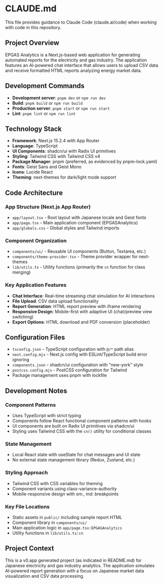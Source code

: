 # CLAUDE.md

This file provides guidance to Claude Code (claude.ai/code) when working with code in this repository.

## Project Overview

EPGAS Analytics is a Next.js-based web application for generating automated reports for the electricity and gas industry. The application features an AI-powered chat interface that allows users to upload CSV data and receive formatted HTML reports analyzing energy market data.

## Development Commands

- **Development server**: `pnpm dev` or `npm run dev`
- **Build**: `pnpm build` or `npm run build`
- **Production server**: `pnpm start` or `npm run start`
- **Lint**: `pnpm lint` or `npm run lint`

## Technology Stack

- **Framework**: Next.js 15.2.4 with App Router
- **Language**: TypeScript
- **UI Components**: shadcn/ui with Radix UI primitives
- **Styling**: Tailwind CSS with Tailwind CSS v4
- **Package Manager**: pnpm (preferred, as evidenced by pnpm-lock.yaml)
- **Fonts**: Geist Sans and Geist Mono
- **Icons**: Lucide React
- **Theming**: next-themes for dark/light mode support

## Code Architecture

### App Structure (Next.js App Router)
- `app/layout.tsx` - Root layout with Japanese locale and Geist fonts
- `app/page.tsx` - Main application component (EPGASAnalytics)
- `app/globals.css` - Global styles and Tailwind imports

### Component Organization
- `components/ui/` - Reusable UI components (Button, Textarea, etc.)
- `components/theme-provider.tsx` - Theme provider wrapper for next-themes
- `lib/utils.ts` - Utility functions (primarily the `cn` function for class merging)

### Key Application Features
- **Chat Interface**: Real-time streaming chat simulation for AI interactions
- **File Upload**: CSV data upload functionality
- **Report Generation**: HTML report preview with iframe rendering
- **Responsive Design**: Mobile-first with adaptive UI (chat/preview view switching)
- **Export Options**: HTML download and PDF conversion (placeholder)

## Configuration Files

- `tsconfig.json` - TypeScript configuration with `@/*` path alias
- `next.config.mjs` - Next.js config with ESLint/TypeScript build error ignoring
- `components.json` - shadcn/ui configuration with "new-york" style
- `postcss.config.mjs` - PostCSS configuration for Tailwind
- Package management uses pnpm with lockfile

## Development Notes

### Component Patterns
- Uses TypeScript with strict typing
- Components follow React functional component patterns with hooks
- UI components are built on Radix UI primitives via shadcn/ui
- Styling uses Tailwind CSS with the `cn()` utility for conditional classes

### State Management
- Local React state with useState for chat messages and UI state
- No external state management library (Redux, Zustand, etc.)

### Styling Approach
- Tailwind CSS with CSS variables for theming
- Component variants using class-variance-authority
- Mobile-responsive design with sm:, md: breakpoints

### Key File Locations
- Static assets in `public/` including sample report HTML
- Component library in `components/ui/`
- Main application logic in `app/page.tsx:EPGASAnalytics`
- Utility functions in `lib/utils.ts:cn`

## Project Context

This is a v0.app generated project (as indicated in README.md) for Japanese electricity and gas industry analytics. The application simulates AI-powered report generation with a focus on Japanese market data visualization and CSV data processing.